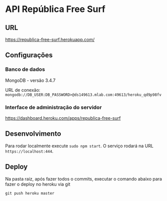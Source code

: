 # API República Free Surf

## URL

https://republica-free-surf.herokuapp.com/

## Configurações

### Banco de dados

MongoDB - versão 3.4.7

URL de conexão:  
`mongodb://DB_USER:DB_PASSWORD>@ds149613.mlab.com:49613/heroku_qd9p98fv`

### Interface de administração do servidor

https://dashboard.heroku.com/apps/republica-free-surf

## Desenvolvimento

Para rodar localmente execute `sudo npm start`.
O serviço rodará na URL `https://localhost:444`.

## Deploy

Na pasta raiz, após fazer todos o commits, executar o comando abaixo para fazer o deploy no heroku via git

`git push heroku master`
